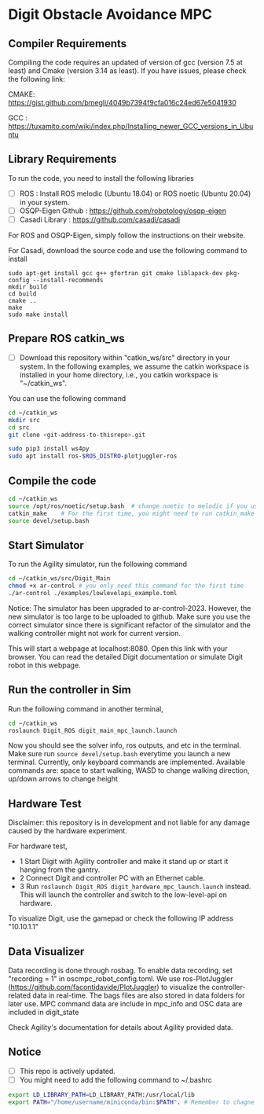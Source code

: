 
# Digit Obstacle Avoidance MPC 

## Compiler Requirements 
Compiling the code requires an updated of version of gcc (version 7.5 at least) and Cmake (version 3.14 as least). If you have issues, please check the following link:

CMAKE: https://gist.github.com/bmegli/4049b7394f9cfa016c24ed67e5041930

GCC  : https://tuxamito.com/wiki/index.php/Installing_newer_GCC_versions_in_Ubuntu

## Library Requirements
To run the code, you need to install the following libraries 

- [ ] ROS                     : Install ROS melodic (Ubuntu 18.04) or ROS noetic (Ubuntu 20.04) in your system.
- [ ] OSQP-Eigen Github       : https://github.com/robotology/osqp-eigen
- [ ] Casadi Library          : https://github.com/casadi/casadi

For ROS and OSQP-Eigen, simply follow the instructions on their website.

For Casadi, download the source code and use the following command to install
```
sudo apt-get install gcc g++ gfortran git cmake liblapack-dev pkg-config --install-recommends
mkdir build
cd build
cmake ..
make
sudo make install
```

## Prepare ROS catkin_ws
- [ ] Download this repository within "catkin_ws/src" directory in your system. In the following examples, we assume the catkin workspace is installed in your home directory, i.e., you catkin workspace is "~/catkin_ws".

You can use the following command
```bash
cd ~/catkin_ws
mkdir src
cd src
git clone <git-address-to-thisrepo>.git

sudo pip3 install ws4py
sudo apt install ros-$ROS_DISTRO-plotjuggler-ros
```

## Compile the code
```bash
cd ~/catkin_ws
source /opt/ros/noetic/setup.bash  # change noetic to melodic if you use Ubuntu 18.04
catkin_make    # For the first time, you might need to run catkin_make -DPYTHON_EXECUTABLE=/usr/bin/python3
source devel/setup.bash
```


## Start Simulator
To run the Agility simulator, run the following command
``` bash
cd ~/catkin_ws/src/Digit_Main
chmod +x ar-control # you only need this command for the first time
./ar-control ./examples/lowlevelapi_example.toml
```

Notice: The simulator has been upgraded to ar-control-2023. However, the new simulator is too large to be uploaded to github. 
Make sure you use the correct simulator since there is significant refactor of the simulator and the walking controller might not work for current version.

This will start a webpage at localhost:8080. Open this link with your browser. You can read the detailed Digit documentation or simulate Digit robot in this webpage.

## Run the controller in Sim
Run the following command in another terminal,
```bash
cd ~/catkin_ws
roslaunch Digit_ROS digit_main_mpc_launch.launch 
```
Now you should see the solver info, ros outputs, and etc in the terminal. Make sure run `source devel/setup.bash` everytime you launch a new terminal.
Currently, only keyboard commands are implemented. Available commands are: space to start walking, WASD to change walking direction, up/down arrows to change height 

## Hardware Test
Disclaimer: this repository is in development and not liable for any damage caused by the hardware experiment.

For hardware test, 
- 1 Start Digit with Agility controller and make it stand up or start it hanging from the gantry.
- 2 Connect Digit and controller PC with an Ethernet cable.
- 3 Run `roslaunch Digit_ROS digit_hardware_mpc_launch.launch` instead. This will launch the controller and switch to the low-level-api on hardware.

To visualize Digit, use the gamepad or check the following IP address "10.10.1.1"

## Data Visualizer
Data recording is done through rosbag. To enable data recording, set "recording = 1" in oscmpc_robot_config.toml.
We use ros-PlotJuggler (https://github.com/facontidavide/PlotJuggler) to visualize the controller-related data in real-time. The bags files are also stored in data folders for later use.
MPC command data are include in mpc_info and OSC data are included in digit_state
 
Check Agility's documentation for details about Agility provided data.

## Notice
- [ ] This repo is actively updated.
- [ ] You might need to add the following command to ~/.bashrc
``` bash 
export LD_LIBRARY_PATH=LD_LIBRARY_PATH:/usr/local/lib
export PATH="/home/username/miniconda/bin:$PATH". # Remember to chagne the path to your actual conbda path.
```
